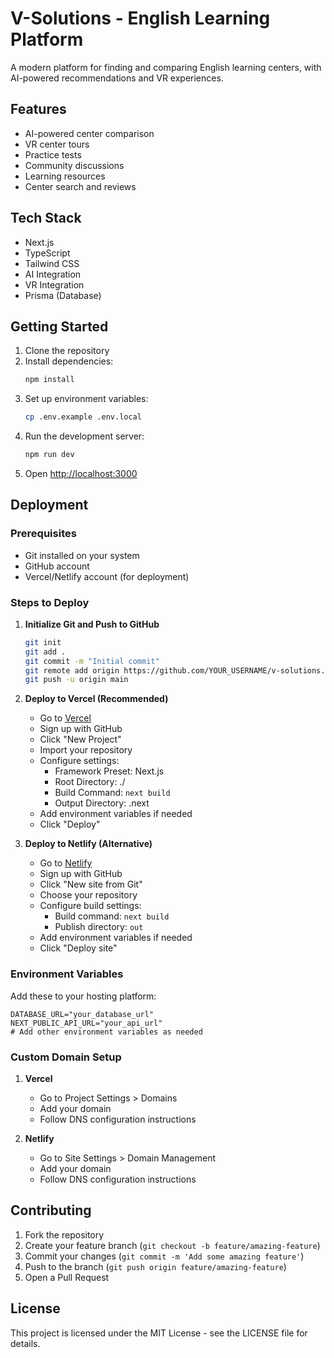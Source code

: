 # V-Solutions - English Learning Platform

A modern platform for finding and comparing English learning centers, with AI-powered recommendations and VR experiences.

## Features

- AI-powered center comparison
- VR center tours
- Practice tests
- Community discussions
- Learning resources
- Center search and reviews

## Tech Stack

- Next.js
- TypeScript
- Tailwind CSS
- AI Integration
- VR Integration
- Prisma (Database)

## Getting Started

1. Clone the repository
2. Install dependencies:
   ```bash
   npm install
   ```
3. Set up environment variables:
   ```bash
   cp .env.example .env.local
   ```
4. Run the development server:
   ```bash
   npm run dev
   ```
5. Open [http://localhost:3000](http://localhost:3000)

## Deployment

### Prerequisites

- Git installed on your system
- GitHub account
- Vercel/Netlify account (for deployment)

### Steps to Deploy

1. **Initialize Git and Push to GitHub**
   ```bash
   git init
   git add .
   git commit -m "Initial commit"
   git remote add origin https://github.com/YOUR_USERNAME/v-solutions.git
   git push -u origin main
   ```

2. **Deploy to Vercel (Recommended)**
   - Go to [Vercel](https://vercel.com)
   - Sign up with GitHub
   - Click "New Project"
   - Import your repository
   - Configure settings:
     - Framework Preset: Next.js
     - Root Directory: ./
     - Build Command: `next build`
     - Output Directory: .next
   - Add environment variables if needed
   - Click "Deploy"

3. **Deploy to Netlify (Alternative)**
   - Go to [Netlify](https://www.netlify.com)
   - Sign up with GitHub
   - Click "New site from Git"
   - Choose your repository
   - Configure build settings:
     - Build command: `next build`
     - Publish directory: `out`
   - Add environment variables if needed
   - Click "Deploy site"

### Environment Variables

Add these to your hosting platform:

```env
DATABASE_URL="your_database_url"
NEXT_PUBLIC_API_URL="your_api_url"
# Add other environment variables as needed
```

### Custom Domain Setup

1. **Vercel**
   - Go to Project Settings > Domains
   - Add your domain
   - Follow DNS configuration instructions

2. **Netlify**
   - Go to Site Settings > Domain Management
   - Add your domain
   - Follow DNS configuration instructions

## Contributing

1. Fork the repository
2. Create your feature branch (`git checkout -b feature/amazing-feature`)
3. Commit your changes (`git commit -m 'Add some amazing feature'`)
4. Push to the branch (`git push origin feature/amazing-feature`)
5. Open a Pull Request

## License

This project is licensed under the MIT License - see the LICENSE file for details.
